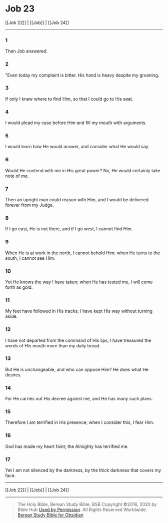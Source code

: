 # Job 23

[[Job 22]] | [[Job]] | [[Job 24]]

---

### 1
Then Job answered:

### 2
"Even today my complaint is bitter. His hand is heavy despite my groaning.

### 3
If only I knew where to find Him, so that I could go to His seat.

### 4
I would plead my case before Him and fill my mouth with arguments.

### 5
I would learn how He would answer, and consider what He would say.

### 6
Would He contend with me in His great power? No, He would certainly take note of me.

### 7
Then an upright man could reason with Him, and I would be delivered forever from my Judge.

### 8
If I go east, He is not there, and if I go west, I cannot find Him.

### 9
When He is at work in the north, I cannot behold Him; when He turns to the south, I cannot see Him.

### 10
Yet He knows the way I have taken; when He has tested me, I will come forth as gold.

### 11
My feet have followed in His tracks; I have kept His way without turning aside.

### 12
I have not departed from the command of His lips; I have treasured the words of His mouth more than my daily bread.

### 13
But He is unchangeable, and who can oppose Him? He does what He desires.

### 14
For He carries out His decree against me, and He has many such plans.

### 15
Therefore I am terrified in His presence; when I consider this, I fear Him.

### 16
God has made my heart faint; the Almighty has terrified me.

### 17
Yet I am not silenced by the darkness, by the thick darkness that covers my face.

---

[[Job 22]] | [[Job]] | [[Job 24]]

---

> The Holy Bible, Berean Study Bible, BSB
> Copyright &copy;2016, 2020 by Bible Hub
> [Used by Permission](https://berean.bible/terms.htm). All Rights Reserved Worldwide.
> [Berean Study Bible for Obsidian](https://github.com/gapmiss/berean-study-bible-for-obsidian)</small>

